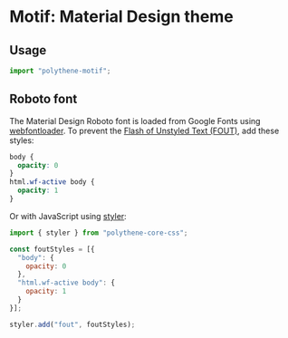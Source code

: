 # Motif: Material Design theme

## Usage

~~~javascript
import "polythene-motif";
~~~


## Roboto font

The Material Design Roboto font is loaded from Google Fonts using [webfontloader](https://github.com/typekit/webfontloader). To prevent the [Flash of Unstyled Text (FOUT)](https://www.paulirish.com/2009/fighting-the-font-face-fout/), add these styles:

~~~css
body {
  opacity: 0
}
html.wf-active body {
  opacity: 1
}
~~~

Or with JavaScript using [styler](../polythene-core-css):

~~~javascript
import { styler } from "polythene-core-css";

const foutStyles = [{
  "body": {
    opacity: 0
  },
  "html.wf-active body": {
    opacity: 1
  }
}];

styler.add("fout", foutStyles);
~~~
